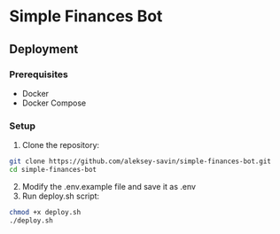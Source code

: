 # Simple Finances Bot

## Deployment

### Prerequisites
- Docker
- Docker Compose

### Setup
1. Clone the repository:
```bash
git clone https://github.com/aleksey-savin/simple-finances-bot.git
cd simple-finances-bot
```
2. Modify the .env.example file and save it as .env
3. Run deploy.sh script:
```bash
chmod +x deploy.sh
./deploy.sh
```
